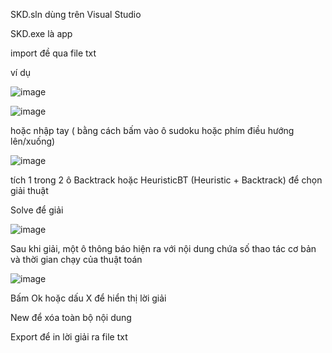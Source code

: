 SKD.sln dùng trên Visual Studio


SKD.exe là app


import đề qua file txt 


ví dụ 

![image](https://github.com/kei312/ttnt/assets/137863560/0f69ccbb-5546-4348-8f1a-34931d43c332)

![image](https://github.com/kei312/ttnt/assets/137863560/b9ff7780-2482-4998-8258-40f6f6f7a364)


hoặc nhập tay ( bằng cách bấm vào ô sudoku hoặc phím điều hướng lên/xuống)

![image](https://github.com/kei312/ttnt/assets/137863560/92139bcc-ca5c-4a24-b48a-79e89ee0be7f)


tích 1 trong 2 ô Backtrack hoặc HeuristicBT (Heuristic + Backtrack) để chọn giải thuật


Solve để giải

![image](https://github.com/kei312/ttnt/assets/137863560/3985c5ec-9204-4a33-9fee-aeed48ba59f9)


Sau khi giải, một ô thông báo hiện ra với nội dung chứa số thao tác cơ bản và thời gian chạy của thuật toán

![image](https://github.com/kei312/ttnt/assets/137863560/89b2574a-691b-4c39-a511-a65a169ada2d)



Bấm Ok hoặc dấu X để hiển thị lời giải


New để xóa toàn bộ nội dung


Export để in lời giải ra file txt



